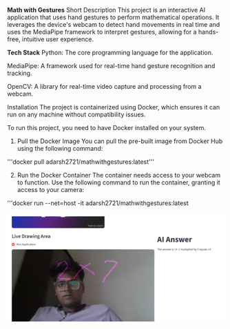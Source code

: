 **Math with Gestures**
Short Description
This project is an interactive AI application that uses hand gestures to perform mathematical operations. It leverages the device's webcam to detect hand movements in real time and uses the MediaPipe framework to interpret gestures, allowing for a hands-free, intuitive user experience.

**Tech Stack**
Python: The core programming language for the application.

MediaPipe: A framework used for real-time hand gesture recognition and tracking.

OpenCV: A library for real-time video capture and processing from a webcam.

Installation
The project is containerized using Docker, which ensures it can run on any machine without compatibility issues.

To run this project, you need to have Docker installed on your system.

1. Pull the Docker Image
You can pull the pre-built image from Docker Hub using the following command:

'''docker pull adarsh2721/mathwithgestures:latest'''

2. Run the Docker Container
The container needs access to your webcam to function. Use the following command to run the container, granting it access to your camera:

'''docker run --net=host -it adarsh2721/mathwithgestures:latest

![Alt text](Running.png)
